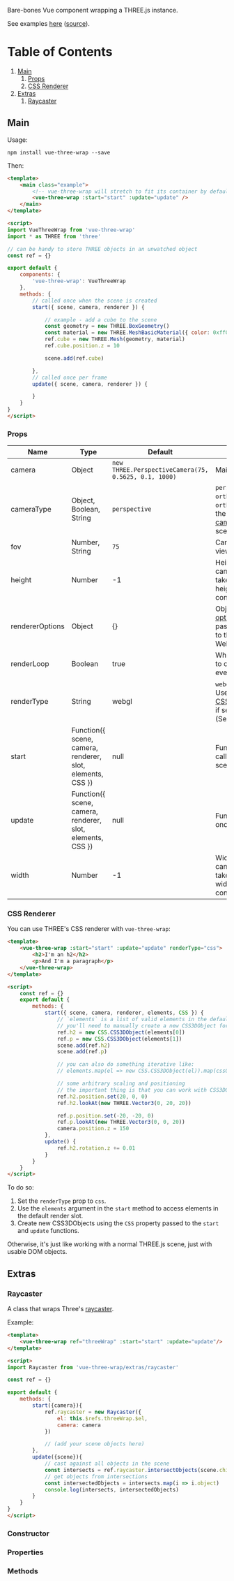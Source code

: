 Bare-bones Vue component wrapping a THREE.js instance.

See examples [here](https://three-examples.netlify.com/) ([source](https://github.com/SaFrMo/threejs-examples/tree/master/src/examples)).

# Table of Contents

1. [Main](#main)
    1. [Props](#props)
    1. [CSS Renderer](#css-renderer)
1. [Extras](#mixins)
    1. [Raycaster](#raycaster)

## Main

Usage:

`npm install vue-three-wrap --save`

Then:

```html
<template>
    <main class="example">
        <!-- vue-three-wrap will stretch to fit its container by default -->
        <vue-three-wrap :start="start" :update="update" />
    </main>
</template>

<script>
import VueThreeWrap from 'vue-three-wrap'
import * as THREE from 'three'

// can be handy to store THREE objects in an unwatched object
const ref = {}

export default {
    components: {
        'vue-three-wrap': VueThreeWrap
    },
    methods: {
        // called once when the scene is created
        start({ scene, camera, renderer }) {

            // example - add a cube to the scene
            const geometry = new THREE.BoxGeometry()
            const material = new THREE.MeshBasicMaterial({ color: 0xff0000 })
            ref.cube = new THREE.Mesh(geometry, material)
            ref.cube.position.z = 10

            scene.add(ref.cube)

        },
        // called once per frame
        update({ scene, camera, renderer }) {

        }
    }
}
</script>
```

### Props

| Name            | Type                                                       | Default                                              | Notes                                                                                                                                                    |
| --------------- | ---------------------------------------------------------- | ---------------------------------------------------- | -------------------------------------------------------------------------------------------------------------------------------------------------------- |
| camera          | Object                                                     | `new THREE.PerspectiveCamera(75, 0.5625, 0.1, 1000)` | Main camera.                                                                                                                                             |
| cameraType      | Object, Boolean, String                                    | `perspective`                                        | `perspective`, `orthographic`, or `ortho`. Creates the desired [camera](https://threejs.org/docs/index.html#api/en/cameras/Camera) as the scene default. |
| fov             | Number, String                                             | `75`                                                 | Camera field of view.                                                                                                                                    |
| height          | Number                                                     | -1                                                   | Height of the canvas. -1 to take up full height of container.                                                                                            |
| rendererOptions | Object                                                     | {}                                                   | Object of [options](https://threejs.org/docs/#api/en/renderers/WebGLRenderer) to be passed directly to the WebGLRenderer.                                |
| renderLoop      | Boolean                                                    | true                                                 | Whether or not to call `update` every frame.                                                                                                             |
| renderType      | String                                                     | webgl                                                | `webgl` or `css`. Uses the [CSS3DRenderer](https://threejs.org/docs/#examples/renderers/CSS3DRenderer) if set to `css`. (See [below](#css-renderer))     |
| start           | Function({ scene, camera, renderer, slot, elements, CSS }) | null                                                 | Function to be called once at scene creation.                                                                                                            |
| update          | Function({ scene, camera, renderer, slot, elements, CSS }) | null                                                 | Function called once per frame.                                                                                                                          |
| width           | Number                                                     | -1                                                   | Width of the canvas. -1 to take up full width of container.                                                                                              |

### CSS Renderer

You can use THREE's CSS renderer with `vue-three-wrap`:

```html
<template>
    <vue-three-wrap :start="start" :update="update" renderType="css">
        <h2>I'm an h2</h2>
        <p>And I'm a paragraph</p>
    </vue-three-wrap>
</template>

<script>
    const ref = {}
    export default {
        methods: {
            start({ scene, camera, renderer, elements, CSS }) {
                // `elements` is a list of valid elements in the default slot
                // you'll need to manually create a new CSS3DObject for each separate element, then add it to the scene
                ref.h2 = new CSS.CSS3DObject(elements[0])
                ref.p = new CSS.CSS3DObject(elements[1])
                scene.add(ref.h2)
                scene.add(ref.p)

                // you can also do something iterative like:
                // elements.map(el => new CSS.CSS3DObject(el)).map(cssObj => scene.add(cssObj))

                // some arbitrary scaling and positioning
                // the important thing is that you can work with CSS3DObjects just like regular meshes
                ref.h2.position.set(20, 0, 0)
                ref.h2.lookAt(new THREE.Vector3(0, 20, 20))

                ref.p.position.set(-20, -20, 0)
                ref.p.lookAt(new THREE.Vector3(0, 0, 20))
                camera.position.z = 150
            },
            update() {
                ref.h2.rotation.z += 0.01
            }
        }
    }
</script>
```

To do so:

1. Set the `renderType` prop to `css`.
1. Use the `elements` argument in the `start` method to access elements in the default render slot.
1. Create new CSS3DObjects using the `CSS` property passed to the `start` and `update` functions.

Otherwise, it's just like working with a normal THREE.js scene, just with usable DOM objects.

## Extras

### Raycaster

A class that wraps Three's [raycaster](https://threejs.org/docs/index.html#api/en/core/Raycaster).

Example:

```html
<template>
    <vue-three-wrap ref="threeWrap" :start="start" :update="update"/>
</template>

<script>
import Raycaster from 'vue-three-wrap/extras/raycaster'

const ref = {}

export default {
    methods: {
        start({camera}){
            ref.raycaster = new Raycaster({
                el: this.$refs.threeWrap.$el,
                camera: camera
            })

            // (add your scene objects here)
        },
        update({scene}){
            // cast against all objects in the scene
            const intersects = ref.raycaster.intersectObjects(scene.children)
            // get objects from intersections
            const intersectedObjects = intersects.map(i => i.object)
            console.log(intersects, intersectedObjects)
        }
    }
}
</script>
```

### Constructor

### Properties

### Methods
